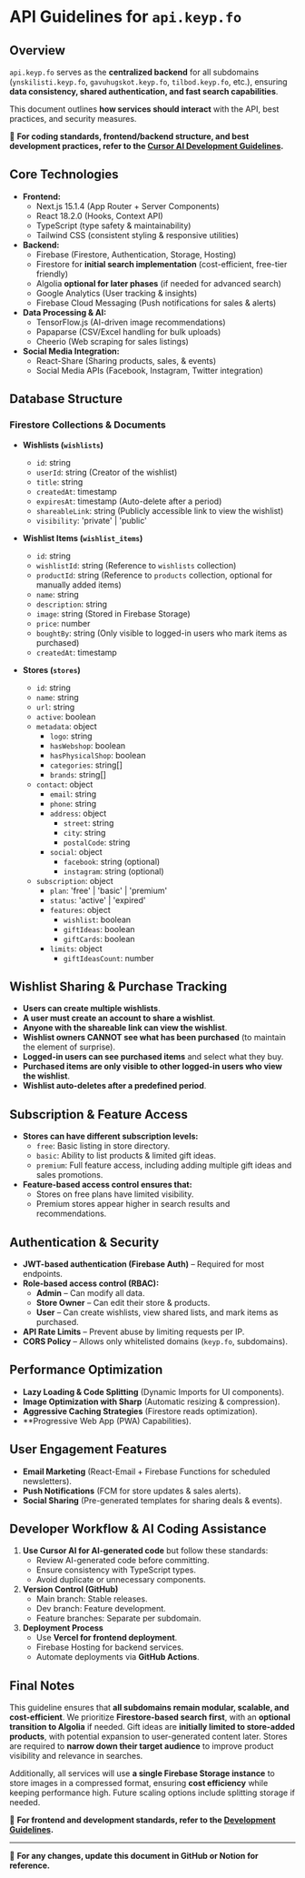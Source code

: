 # API Guidelines for `api.keyp.fo`

## Overview
`api.keyp.fo` serves as the **centralized backend** for all subdomains (`ynskilisti.keyp.fo`, `gavuhugskot.keyp.fo`, `tilbod.keyp.fo`, etc.), ensuring **data consistency, shared authentication, and fast search capabilities**.

This document outlines **how services should interact** with the API, best practices, and security measures.

📌 **For coding standards, frontend/backend structure, and best development practices, refer to the [Cursor AI Development Guidelines](#).**

## Core Technologies
- **Frontend:**
  - Next.js 15.1.4 (App Router + Server Components)
  - React 18.2.0 (Hooks, Context API)
  - TypeScript (type safety & maintainability)
  - Tailwind CSS (consistent styling & responsive utilities)
- **Backend:**
  - Firebase (Firestore, Authentication, Storage, Hosting)
  - Firestore for **initial search implementation** (cost-efficient, free-tier friendly)
  - Algolia **optional for later phases** (if needed for advanced search)
  - Google Analytics (User tracking & insights)
  - Firebase Cloud Messaging (Push notifications for sales & alerts)
- **Data Processing & AI:**
  - TensorFlow.js (AI-driven image recommendations)
  - Papaparse (CSV/Excel handling for bulk uploads)
  - Cheerio (Web scraping for sales listings)
- **Social Media Integration:**
  - React-Share (Sharing products, sales, & events)
  - Social Media APIs (Facebook, Instagram, Twitter integration)

## Database Structure
### **Firestore Collections & Documents**
- **Wishlists (`wishlists`)**
  - `id`: string
  - `userId`: string (Creator of the wishlist)
  - `title`: string
  - `createdAt`: timestamp
  - `expiresAt`: timestamp (Auto-delete after a period)
  - `shareableLink`: string (Publicly accessible link to view the wishlist)
  - `visibility`: 'private' | 'public'

- **Wishlist Items (`wishlist_items`)**
  - `id`: string
  - `wishlistId`: string (Reference to `wishlists` collection)
  - `productId`: string (Reference to `products` collection, optional for manually added items)
  - `name`: string
  - `description`: string
  - `image`: string (Stored in Firebase Storage)
  - `price`: number
  - `boughtBy`: string (Only visible to logged-in users who mark items as purchased)
  - `createdAt`: timestamp

- **Stores (`stores`)**
  - `id`: string
  - `name`: string
  - `url`: string
  - `active`: boolean
  - `metadata`: object
    - `logo`: string
    - `hasWebshop`: boolean
    - `hasPhysicalShop`: boolean
    - `categories`: string[]
    - `brands`: string[]
  - `contact`: object
    - `email`: string
    - `phone`: string
    - `address`: object
      - `street`: string
      - `city`: string
      - `postalCode`: string
    - `social`: object
      - `facebook`: string (optional)
      - `instagram`: string (optional)
  - `subscription`: object
    - `plan`: 'free' | 'basic' | 'premium'
    - `status`: 'active' | 'expired'
    - `features`: object
      - `wishlist`: boolean
      - `giftIdeas`: boolean
      - `giftCards`: boolean
    - `limits`: object
      - `giftIdeasCount`: number

## Wishlist Sharing & Purchase Tracking
- **Users can create multiple wishlists**.
- **A user must create an account to share a wishlist**.
- **Anyone with the shareable link can view the wishlist**.
- **Wishlist owners CANNOT see what has been purchased** (to maintain the element of surprise).
- **Logged-in users can see purchased items** and select what they buy.
- **Purchased items are only visible to other logged-in users who view the wishlist**.
- **Wishlist auto-deletes after a predefined period**.

## Subscription & Feature Access
- **Stores can have different subscription levels:**
  - `free`: Basic listing in store directory.
  - `basic`: Ability to list products & limited gift ideas.
  - `premium`: Full feature access, including adding multiple gift ideas and sales promotions.
- **Feature-based access control ensures that:**
  - Stores on free plans have limited visibility.
  - Premium stores appear higher in search results and recommendations.

## Authentication & Security
- **JWT-based authentication (Firebase Auth)** – Required for most endpoints.
- **Role-based access control (RBAC):**
  - **Admin** – Can modify all data.
  - **Store Owner** – Can edit their store & products.
  - **User** – Can create wishlists, view shared lists, and mark items as purchased.
- **API Rate Limits** – Prevent abuse by limiting requests per IP.
- **CORS Policy** – Allows only whitelisted domains (`keyp.fo`, subdomains).

## Performance Optimization
- **Lazy Loading & Code Splitting** (Dynamic Imports for UI components).
- **Image Optimization with Sharp** (Automatic resizing & compression).
- **Aggressive Caching Strategies** (Firestore reads optimization).
- **Progressive Web App (PWA) Capabilities).

## User Engagement Features
- **Email Marketing** (React-Email + Firebase Functions for scheduled newsletters).
- **Push Notifications** (FCM for store updates & sales alerts).
- **Social Sharing** (Pre-generated templates for sharing deals & events).

## Developer Workflow & AI Coding Assistance
1. **Use Cursor AI for AI-generated code** but follow these standards:
   - Review AI-generated code before committing.
   - Ensure consistency with TypeScript types.
   - Avoid duplicate or unnecessary components.
2. **Version Control (GitHub)**
   - Main branch: Stable releases.
   - Dev branch: Feature development.
   - Feature branches: Separate per subdomain.
3. **Deployment Process**
   - Use **Vercel for frontend deployment**.
   - Firebase Hosting for backend services.
   - Automate deployments via **GitHub Actions**.

## Final Notes
This guideline ensures that **all subdomains remain modular, scalable, and cost-efficient**. We prioritize **Firestore-based search first**, with an **optional transition to Algolia** if needed. Gift ideas are **initially limited to store-added products**, with potential expansion to user-generated content later. Stores are required to **narrow down their target audience** to improve product visibility and relevance in searches.

Additionally, all services will use **a single Firebase Storage instance** to store images in a compressed format, ensuring **cost efficiency** while keeping performance high. Future scaling options include splitting storage if needed.

📌 **For frontend and development standards, refer to the [Development Guidelines](#).**

---
🚀 **For any changes, update this document in GitHub or Notion for reference.**
